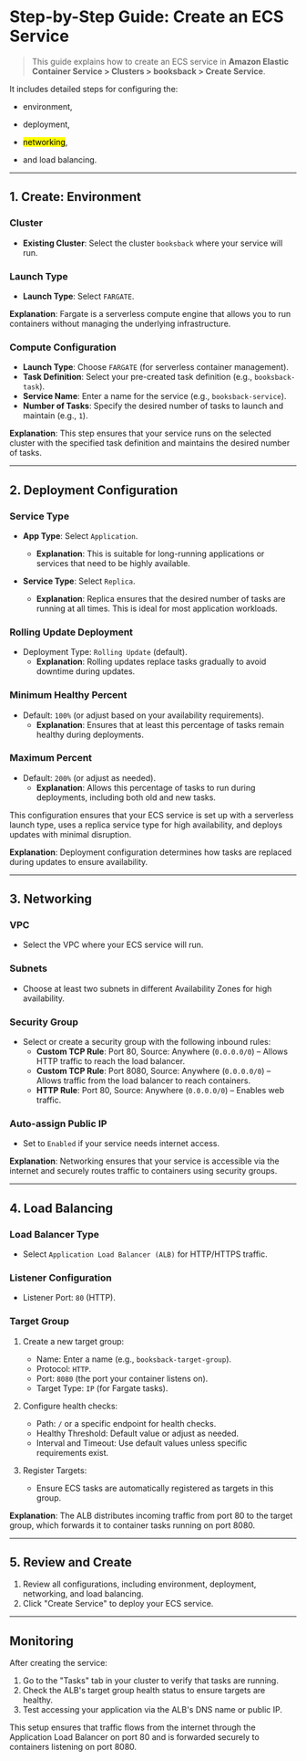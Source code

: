 # Step-by-Step Guide: Create an ECS Service

> This guide explains how to create an ECS service in **Amazon Elastic Container Service > Clusters > booksback > Create Service**.

It includes detailed steps for configuring the:

- environment,

- deployment,

- <mark>networking</mark>,

- and load balancing.

---

## **1. Create: Environment**

### **Cluster**

- **Existing Cluster**: Select the cluster `booksback` where your service will run.

### Launch Type

- **Launch Type**: Select `FARGATE`. 

**Explanation**: Fargate is a serverless compute engine that allows you to run containers without managing the underlying infrastructure. 

### **Compute Configuration**

- **Launch Type**: Choose `FARGATE` (for serverless container management).
- **Task Definition**: Select your pre-created task definition (e.g., `booksback-task`).
- **Service Name**: Enter a name for the service (e.g., `booksback-service`).
- **Number of Tasks**: Specify the desired number of tasks to launch and maintain (e.g., `1`).

**Explanation**: This step ensures that your service runs on the selected cluster with the specified task definition and maintains the desired number of tasks.

---

## **2. Deployment Configuration**

### **Service Type**

- **App Type**: Select `Application`.
  
  - **Explanation**: This is suitable for long-running applications or services that need to be highly available.

- **Service Type**: Select `Replica`.
  
  - **Explanation**: Replica ensures that the desired number of tasks are running at all times. This is ideal for most application workloads.

### **Rolling Update Deployment**

- Deployment Type: `Rolling Update` (default).
  - **Explanation**: Rolling updates replace tasks gradually to avoid downtime during updates.

### **Minimum Healthy Percent**

- Default: `100%` (or adjust based on your availability requirements).
  - **Explanation**: Ensures that at least this percentage of tasks remain healthy during deployments.

### **Maximum Percent**

- Default: `200%` (or adjust as needed).
  - **Explanation**: Allows this percentage of tasks to run during deployments, including both old and new tasks.

This configuration ensures that your ECS service is set up with a serverless launch type, uses a replica service type for high availability, and deploys updates with minimal disruption.

**Explanation**: Deployment configuration determines how tasks are replaced during updates to ensure availability.

---

## **3. Networking**

### **VPC**

- Select the VPC where your ECS service will run.

### **Subnets**

- Choose at least two subnets in different Availability Zones for high availability.

### **Security Group**

- Select or create a security group with the following inbound rules:
  - **Custom TCP Rule**: Port 80, Source: Anywhere (`0.0.0.0/0`) – Allows HTTP traffic to reach the load balancer.
  - **Custom TCP Rule**: Port 8080, Source: Anywhere (`0.0.0.0/0`) – Allows traffic from the load balancer to reach containers.
  - **HTTP Rule**: Port 80, Source: Anywhere (`0.0.0.0/0`) – Enables web traffic.

### **Auto-assign Public IP**

- Set to `Enabled` if your service needs internet access.

**Explanation**: Networking ensures that your service is accessible via the internet and securely routes traffic to containers using security groups.

---

## **4. Load Balancing**

### **Load Balancer Type**

- Select `Application Load Balancer (ALB)` for HTTP/HTTPS traffic.

### **Listener Configuration**

- Listener Port: `80` (HTTP).

### **Target Group**

1. Create a new target group:
   
   - Name: Enter a name (e.g., `booksback-target-group`).
   - Protocol: `HTTP`.
   - Port: `8080` (the port your container listens on).
   - Target Type: `IP` (for Fargate tasks).

2. Configure health checks:
   
   - Path: `/` or a specific endpoint for health checks.
   - Healthy Threshold: Default value or adjust as needed.
   - Interval and Timeout: Use default values unless specific requirements exist.

3. Register Targets:
   
   - Ensure ECS tasks are automatically registered as targets in this group.

**Explanation**: The ALB distributes incoming traffic from port 80 to the target group, which forwards it to container tasks running on port 8080.

---

## **5. Review and Create**

1. Review all configurations, including environment, deployment, networking, and load balancing.
2. Click "Create Service" to deploy your ECS service.

---

## Monitoring

After creating the service:

1. Go to the "Tasks" tab in your cluster to verify that tasks are running.
2. Check the ALB's target group health status to ensure targets are healthy.
3. Test accessing your application via the ALB's DNS name or public IP.

This setup ensures that traffic flows from the internet through the Application Load Balancer on port 80 and is forwarded securely to containers listening on port 8080.
